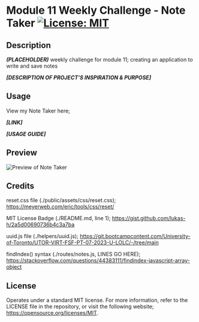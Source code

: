 # Module 11 Weekly Challenge - Note Taker [![License: MIT](https://img.shields.io/badge/License-MIT-yellow.svg)](https://opensource.org/licenses/MIT)

## Description

***(PLACEHOLDER)*** weekly challenge for module 11; creating an application to write and save notes

***[DESCRIPTION OF PROJECT'S INSPIRATION & PURPOSE]***

## Usage

View my Note Taker here;

***[LINK]***

***[USAGE GUIDE]***

## Preview

![Preview of Note Taker](./assets/images/challenge-11-website-preview.jpg)

## Credits

reset.css file (./public/assets/css/reset.css);
https://meyerweb.com/eric/tools/css/reset/

MIT License Badge (./README.md, line 1);
https://gist.github.com/lukas-h/2a5d00690736b4c3a7ba

uuid.js file (./helpers/uuid.js);
https://git.bootcampcontent.com/University-of-Toronto/UTOR-VIRT-FSF-PT-07-2023-U-LOLC/-/tree/main

findIndex() syntax (./routes/notes.js, LINES GO HERE);
https://stackoverflow.com/questions/44383111/findindex-javascript-array-object

## License

Operates under a standard MIT license. For more information, refer to the LICENSE file in the repository, or visit the following website; https://opensource.org/licenses/MIT.